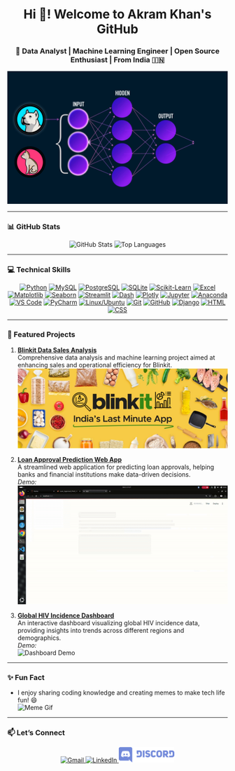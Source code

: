 <h1 align="center">Hi 👋! Welcome to Akram Khan's GitHub</h1>
<h3 align="center">🚀 Data Analyst | Machine Learning Engineer | Open Source Enthusiast | From India 🇮🇳</h3>

<div align="center">
  <img src="https://github.com/coder-akram-khan/coder-akram-khan/blob/main/Types%20Of%20Activation%20Functions%20in%20Neural%20Networks%20and%20Rationale%20behind%20it.gif?raw=true" width="1000" alt="Coding Gif" />
</div>

---

### 📊 GitHub Stats  
<div align="center">
  <img src="https://github-readme-stats.vercel.app/api?username=coder-akram-khan&show_icons=true&theme=dracula" height="150" alt="GitHub Stats" />
  <img src="https://github-readme-stats.vercel.app/api/top-langs?username=coder-akram-khan&layout=compact&theme=dracula" height="150" alt="Top Languages" />
</div>

---

### 💻 Technical Skills  
<div align="center"> <a href="#"><img src="https://img.shields.io/badge/Python-%2314354C.svg?style=for-the-badge&logo=python&logoColor=white" alt="Python" /></a> <a href="#"><img src="https://img.shields.io/badge/MySQL-%2300758F.svg?style=for-the-badge&logo=mysql&logoColor=white" alt="MySQL" /></a> <a href="#"><img src="https://img.shields.io/badge/PostgreSQL-%23336791.svg?style=for-the-badge&logo=postgresql&logoColor=white" alt="PostgreSQL" /></a> <a href="#"><img src="https://img.shields.io/badge/SQLite-%23003B57.svg?style=for-the-badge&logo=sqlite&logoColor=white" alt="SQLite" /></a> <a href="#"><img src="https://img.shields.io/badge/Scikit--Learn-%23F7931E.svg?style=for-the-badge&logo=scikit-learn&logoColor=white" alt="Scikit-Learn" /></a> <a href="#"><img src="https://img.shields.io/badge/Excel-%2300758F.svg?style=for-the-badge&logo=microsoft-excel&logoColor=white" alt="Excel" /></a> <a href="#"><img src="https://img.shields.io/badge/Matplotlib-%23013243.svg?style=for-the-badge&logo=matplotlib&logoColor=white" alt="Matplotlib" /></a> <a href="#"><img src="https://img.shields.io/badge/Seaborn-%23005C84.svg?style=for-the-badge&logo=seaborn&logoColor=white" alt="Seaborn" /></a> <a href="#"><img src="https://img.shields.io/badge/Streamlit-%23FF4B4B.svg?style=for-the-badge&logo=streamlit&logoColor=white" alt="Streamlit" /></a> <a href="#"><img src="https://img.shields.io/badge/Dash-%230176B6.svg?style=for-the-badge&logo=plotly&logoColor=white" alt="Dash" /></a> <a href="#"><img src="https://img.shields.io/badge/Plotly-%233F4F75.svg?style=for-the-badge&logo=plotly&logoColor=white" alt="Plotly" /></a> <a href="#"><img src="https://img.shields.io/badge/Jupyter-%23F37626.svg?style=for-the-badge&logo=jupyter&logoColor=white" alt="Jupyter" /></a> <a href="#"><img src="https://img.shields.io/badge/Anaconda-%2344A833.svg?style=for-the-badge&logo=anaconda&logoColor=white" alt="Anaconda" /></a> <a href="#"><img src="https://img.shields.io/badge/VS_Code-%23007ACC.svg?style=for-the-badge&logo=visual-studio-code&logoColor=white" alt="VS Code" /></a> <a href="#"><img src="https://img.shields.io/badge/PyCharm-%2300C4B7.svg?style=for-the-badge&logo=pycharm&logoColor=white" alt="PyCharm" /></a> <a href="#"><img src="https://img.shields.io/badge/Linux/Ubuntu-%23E95420.svg?style=for-the-badge&logo=ubuntu&logoColor=white" alt="Linux/Ubuntu" /></a> <a href="#"><img src="https://img.shields.io/badge/Git-%23F05032.svg?style=for-the-badge&logo=git&logoColor=white" alt="Git" /></a> <a href="#"><img src="https://img.shields.io/badge/GitHub-%23181717.svg?style=for-the-badge&logo=github&logoColor=white" alt="GitHub" /></a> <a href="#"><img src="https://img.shields.io/badge/Django-%23092E20.svg?style=for-the-badge&logo=django&logoColor=white" alt="Django" /></a> <a href="#"><img src="https://img.shields.io/badge/HTML-%23E34F26.svg?style=for-the-badge&logo=html5&logoColor=white" alt="HTML" /></a> <a href="#"><img src="https://img.shields.io/badge/CSS-%231572B6.svg?style=for-the-badge&logo=css3&logoColor=white" alt="CSS" /></a> </div>

---


### 🔨 Featured Projects  
1. **[Blinkit Data Sales Analysis](https://github.com/coder-akram-khan/blinkit-sales-analysis)**  
   Comprehensive data analysis and machine learning project aimed at enhancing sales and operational efficiency for Blinkit.  
   ![Blinkit Project](https://github.com/coder-akram-khan/blinkit-sales-analysis/blob/main/BlinkitDataAnalysis.png?raw=true)

2. **[Loan Approval Prediction Web App](https://github.com/coder-akram-khan/Loan-Approval-Prediction-Web-App)**  
   A streamlined web application for predicting loan approvals, helping banks and financial institutions make data-driven decisions.  
   *Demo:*  
   ![Web App Demo](https://github.com/coder-akram-khan/Loan-Approval-Prediction-Web-App/blob/main/assets/app.gif?raw=true)

3. **[Global HIV Incidence Dashboard](https://github.com/coder-akram-khan/hiv-incidence-dashboard)**  
   An interactive dashboard visualizing global HIV incidence data, providing insights into trends across different regions and demographics.  
   *Demo:*  
   ![Dashboard Demo](https://github.com/coder-akram-khan/coder-akram-khan/blob/main/Screencastfrom2024-12-2001-16-23-ezgif.com-video-to-gif-converter.gif?raw=true)


---

### ✨ Fun Fact  
- I enjoy sharing coding knowledge and creating memes to make tech life fun! 😄  
  ![Meme Gif](https://media.giphy.com/media/13HgwGsXF0aiGY/giphy.gif)

---

### 📫 Let’s Connect  
<div align="center">
  
  <a href="mailto:akram.codes.it@gmail.com" target="_blank">
    <img src="https://img.shields.io/badge/Gmail-D14836?style=for-the-badge&logo=gmail&logoColor=white" height="35" alt="Gmail" />
  </a>
  <a href="https://www.linkedin.com/in/mr-akram-khan/" target="_blank">
    <img src="https://img.shields.io/badge/LinkedIn-0077B5?style=for-the-badge&logo=linkedin&logoColor=white" height="35" alt="LinkedIn" />
  </a>
   <a href="https://discord.com/users/your-discord-id" target="_blank">
    <img src="https://github.com/coder-akram-khan/coder-akram-khan/blob/main/pngwing.com(5).png?raw=true" height="35" alt="Discord" />
  </a>
</div>
